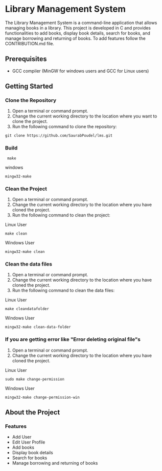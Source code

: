 # Library Management System

The Library Management System is a command-line application that allows managing books in a library. This project is developed in C and provides functionalities to add books, display book details, search for books, and manage borrowing and returning of books. To add features follow the CONTRIBUTION.md file.

## Prerequisites

- GCC compiler (MinGW for windows users and GCC for Linux users)

## Getting Started

### Clone the Repository

1. Open a terminal or command prompt.
2. Change the current working directory to the location where you want to clone the project.
3. Run the following command to clone the repository:

```
git clone https://github.com/SaurabPoudel/lms.git
```

### Build

```
 make 
```
windows 
```
mingw32-make
```
### Clean the Project

1. Open a terminal or command prompt.
2. Change the current working directory to the location where you have cloned the project.
3. Run the following command to clean the project:

Linux User

```
make clean
```

Windows User

```
mingw32-make clean
```

### Clean the data files

1. Open a terminal or command prompt.
2. Change the current working directory to the location where you have cloned the project.
3. Run the following command to clean the data files:

Linux User

```
make cleandatafolder
```

Windows User

```
mingw32-make clean-data-folder
```

### If you are getting error like "Error deleting original file"s

1. Open a terminal or command prompt.
2. Change the current working directory to the location where you have cloned the project.

Linux User

```
sudo make change-permission
```

Windows User

```
mingw32-make change-permission-win

```

## About the Project

### Features

- Add User
- Edit User Profile
- Add books
- Display book details
- Search for books
- Manage borrowing and returning of books
